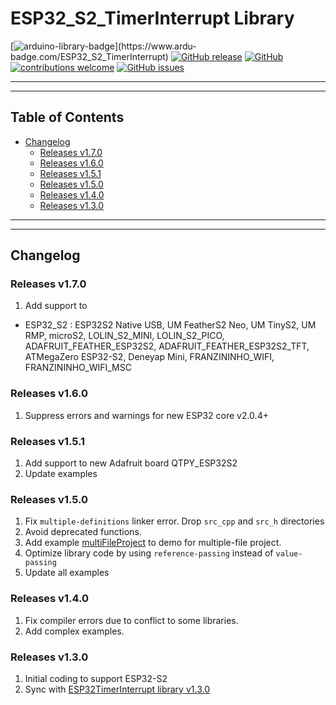 # ESP32_S2_TimerInterrupt Library

[![arduino-library-badge](https://www.ardu-badge.com/badge/ESP32_S2_TimerInterrupt.svg?)](https://www.ardu-badge.com/ESP32_S2_TimerInterrupt)
[![GitHub release](https://img.shields.io/github/release/khoih-prog/ESP32_S2_TimerInterrupt.svg)](https://github.com/khoih-prog/ESP32_S2_TimerInterrupt/releases)
[![GitHub](https://img.shields.io/github/license/mashape/apistatus.svg)](https://github.com/khoih-prog/ESP32_S2_TimerInterrupt/blob/master/LICENSE)
[![contributions welcome](https://img.shields.io/badge/contributions-welcome-brightgreen.svg?style=flat)](#Contributing)
[![GitHub issues](https://img.shields.io/github/issues/khoih-prog/ESP32_S2_TimerInterrupt.svg)](http://github.com/khoih-prog/ESP32_S2_TimerInterrupt/issues)

---
---

## Table of Contents

* [Changelog](#changelog)
  * [Releases v1.7.0](#releases-v170)
  * [Releases v1.6.0](#releases-v160)
  * [Releases v1.5.1](#releases-v151)
  * [Releases v1.5.0](#releases-v150)
  * [Releases v1.4.0](#releases-v140)
  * [Releases v1.3.0](#releases-v130)

---
---

## Changelog

### Releases v1.7.0

1. Add support to 
  - ESP32_S2 : ESP32S2 Native USB, UM FeatherS2 Neo, UM TinyS2, UM RMP, microS2, LOLIN_S2_MINI, LOLIN_S2_PICO, ADAFRUIT_FEATHER_ESP32S2, ADAFRUIT_FEATHER_ESP32S2_TFT, ATMegaZero ESP32-S2, Deneyap Mini, FRANZININHO_WIFI, FRANZININHO_WIFI_MSC


### Releases v1.6.0

1. Suppress errors and warnings for new ESP32 core v2.0.4+

### Releases v1.5.1

1. Add support to new Adafruit board QTPY_ESP32S2
2. Update examples

### Releases v1.5.0

1. Fix `multiple-definitions` linker error. Drop `src_cpp` and `src_h` directories
2. Avoid deprecated functions.
3. Add example [multiFileProject](examples/multiFileProject) to demo for multiple-file project.
4. Optimize library code by using `reference-passing` instead of `value-passing`
5. Update all examples


### Releases v1.4.0

1. Fix compiler errors due to conflict to some libraries.
2. Add complex examples.

### Releases v1.3.0

1. Initial coding to support ESP32-S2
2. Sync with [ESP32TimerInterrupt library v1.3.0](https://github.com/khoih-prog/ESP32TimerInterrupt)

